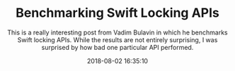 ---
title: "Benchmarking Swift Locking APIs"
subtitle: "This is a really interesting post from Vadim Bulavin in which he benchmarks Swift locking APIs. While the results are not entirely surprising, I was surprised by how bad one particular API performed."
tags: ["benchmark","locking","async"]
link: "http://www.vadimbulavin.com/benchmarking-locking-apis/"
date: "2018-08-02 16:35:10"
---